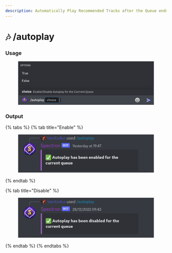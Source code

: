 ```yaml
---
description: Automatically Play Recommended Tracks after the Queue ends
---
```


# 🎶 /autoplay

### Usage

<figure><img src="../../.gitbook/assets/image (37).png" alt=""><figcaption></figcaption></figure>

### Output

{% tabs %}
{% tab title="Enable" %}
<figure><img src="../../.gitbook/assets/image (29).png" alt=""><figcaption></figcaption></figure>
{% endtab %}

{% tab title="Disable" %}
<figure><img src="../../.gitbook/assets/image (26).png" alt=""><figcaption></figcaption></figure>
{% endtab %}
{% endtabs %}
